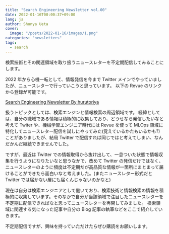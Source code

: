 ```yaml
---
title: "Search Engineering Newsletter vol.00"
date: 2022-01-16T00:00:37+09:00
lang: ja
author: Shunya Ueta
cover:
  image: "/posts/2022-01-16/images/1.png"
categories: "newsletters"
tags:
  - search
---
```


検索技術とその関連領域を取り扱うニュースレターを不定期配信してみることにします。

2022 年から心機一転として、情報発信を今まで Twitter メインでやっていましたが、ニュースレターで行っていこうと思っています。
以下の Revue のリンクから登録が可能です。

[Search Engineering Newsletter By hurutoriya](https://www.getrevue.co/profile/hurutoriya)

扱うトピックとしては、検索エンジンと情報検索の周辺領域です。
経緯としては、自分の職域である情報は積極的に収集しており、どうせなら発信したいなと考えて Twiter や、機械学習エンジニア時代には Revue を使って MLOps 領域に特化してニュースレター配信を試しにやってみた(覚えているかたもいるかも?)ことがありましたが、結局 Twitter で配信すれば同じではと考えてしまい、なんだかんだ継続できませんでした。

ですが、最近は Twitter での情報取得から抜け出して、一息ついた状態で情報収集を行うようになりたいなと思うなかで、改めて Twitter の発信だけではなく、ニュースレターのように頻度は不定期だが高品質な情報が一箇所にまとまって届けることができたら面白いなと考えました。(またニュースレター形式だと Twitter では届かない層にも届くんじゃないのかなと)

現在は自分は検索エンジニアとして働いており、検索技術と情報検索の情報を積極的に収集しています。そのなかで自分が当該領域で注目したニュースレターを不定期に配信できればなと思ってニュースレターを再開してみました。
検索領域に関連する気になった記事や自分の Blog 記事の執筆などをここで紹介していきます。

不定期配信ですが、興味を持っていただけたらぜひ購読をお願いします。
